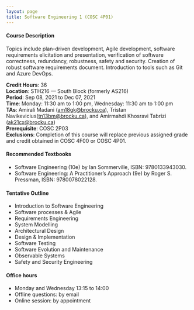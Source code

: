 ```yaml
---
layout: page
title: Software Engineering 1 (COSC 4P01)
---
```


#### Course Description

Topics include plan-driven development, Agile development, software requirements elicitation and presentation, verification of software 
correctness, redundancy, robustness, safety and security. Creation of robust software requirements document. Introduction to tools such as 
Git and Azure DevOps.

**Credit Hours**: 36\
**Location**: STH216 — South Block (formerly AS216)\
**Period**: Sep 08, 2021 to Dec 07, 2021\
**Time**: Monday: 11:30 am to 1:00 pm, Wednesday: 11:30 am to 1:00 pm\
**TAs**: Amirali  Madani (am18gk@brocku.ca), Tristan Navikevicius(tn13bm@brocku.ca), and Amirmahdi Khosravi Tabrizi (ak21cx@brocku.ca)\
**Prerequisite**: COSC 2P03\
**Exclusions**: Completion of this course will replace previous assigned grade and credit obtained in COSC 4F00 or COSC 4P01.

#### Recommended Textbooks
* Software Engineering (10e) by Ian Sommerville, ISBN: 9780133943030.
* Software Engineering: A Practitioner’s Approach (9e) by Roger S. Pressman, ISBN: 9780078022128.

#### Tentative Outline
* Introduction to Software Engineering
* Software processes & Agile
* Requirements Engineering
* System Modelling
* Architectural Design
* Design & Implementation
* Software Testing
* Software Evolution and Maintenance
* Observable Systems
* Safety and Security Engineering

#### Office hours 
* Monday and Wednesday 13:15 to 14:00
* Offline questions: by email
* Online session: by appointment